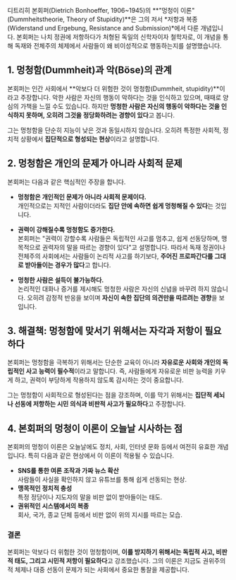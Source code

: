디트리히 본회퍼(Dietrich Bonhoeffer, 1906~1945)의 **"멍청이 이론" (Dummheitstheorie, Theory of Stupidity)**은 그의 저서 *저항과 복종 (Widerstand und Ergebung, Resistance and Submission)*에서 다룬 개념입니다. 본회퍼는 나치 정권에 저항하다가 처형된 독일의 신학자이자 철학자로, 이 개념을 통해 독재와 전체주의 체제에서 사람들이 왜 비이성적으로 행동하는지를 설명했습니다.

## 1. 멍청함(Dummheit)과 악(Böse)의 관계
본회퍼는 인간 사회에서 **악보다 더 위험한 것이 멍청함(Dummheit, stupidity)**이라고 주장합니다. 악한 사람은 자신의 행동이 악하다는 것을 인식하고 있으며, 때때로 양심의 가책을 느낄 수도 있습니다. 하지만 **멍청한 사람은 자신의 행동이 악하다는 것을 인식하지 못하며, 오히려 그것을 정당화하려는 경향이 있다**고 봅니다.

그는 멍청함을 단순히 지능이 낮은 것과 동일시하지 않습니다. 오히려 특정한 사회적, 정치적 상황에서 **집단적으로 형성되는 현상**이라고 설명합니다.

## 2. 멍청함은 개인의 문제가 아니라 사회적 문제
본회퍼는 다음과 같은 핵심적인 주장을 합니다.

- **멍청함은 개인적인 문제가 아니라 사회적 문제이다.**  
  개인적으로는 지적인 사람이더라도 **집단 안에 속하면 쉽게 멍청해질 수 있다**는 것입니다.
  
- **권력이 강해질수록 멍청함도 증가한다.**  
  본회퍼는 "권력이 강할수록 사람들은 독립적인 사고를 멈추고, 쉽게 선동당하며, 맹목적으로 권력자의 말을 따르는 경향이 있다"고 설명합니다. 따라서 독재 정권이나 전체주의 사회에서는 사람들이 논리적 사고를 하기보다, **주어진 프로파간다를 그대로 받아들이는 경우가 많다**고 합니다.

- **멍청한 사람은 설득이 불가능하다.**  
  논리적인 대화나 증거를 제시해도 멍청한 사람은 자신의 신념을 바꾸려 하지 않습니다. 오히려 감정적 반응을 보이며 **자신이 속한 집단의 의견만을 따르려는 경향**을 보입니다.

## 3. 해결책: 멍청함에 맞서기 위해서는 자각과 저항이 필요하다
본회퍼는 멍청함을 극복하기 위해서는 단순한 교육이 아니라 **자유로운 사회와 개인의 독립적인 사고 능력이 필수적**이라고 말합니다. 즉, 사람들에게 자유로운 비판 능력을 키우게 하고, 권력이 부당하게 작용하지 않도록 감시하는 것이 중요합니다.

그는 멍청함이 사회적으로 형성된다는 점을 강조하며, 이를 막기 위해서는 **집단적 세뇌나 선동에 저항하는 시민 의식과 비판적 사고가 필요하다**고 주장합니다.

## 4. 본회퍼의 멍청이 이론이 오늘날 시사하는 점
본회퍼의 멍청이 이론은 오늘날에도 정치, 사회, 인터넷 문화 등에서 여전히 유효한 개념입니다. 특히 다음과 같은 현상에서 이 이론이 적용될 수 있습니다.

- **SNS를 통한 여론 조작과 가짜 뉴스 확산**  
  사람들이 사실을 확인하지 않고 유튜브를 통해 쉽게 선동되는 현상.
- **맹목적인 정치적 충성**  
  특정 정당이나 지도자의 말을 비판 없이 받아들이는 태도.
- **권위적인 시스템에서의 복종**  
  회사, 국가, 종교 단체 등에서 비판 없이 위의 지시를 따르는 모습.

### 결론
본회퍼는 악보다 더 위험한 것이 멍청함이며, **이를 방지하기 위해서는 독립적 사고, 비판적 태도, 그리고 시민적 저항이 필요하다**고 강조했습니다. 그의 이론은 지금도 권위주의적 체제나 대중 선동이 문제가 되는 사회에서 중요한 통찰을 제공합니다.
